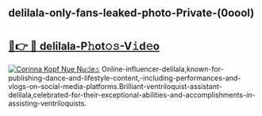 ## delilala-only-fans​-leaked-photo​-Private-(0oool)


# <h2><a href="https://mediaupload.pro?title=delilala&ref=git">🔗👉 🔴 delilala-P𝚑ot𝚘𝚜-V𝚒d𝚎o</a></h2>

[![Corinna Kopf Nue Nu𝚍e𝚜](https://i.imgur.com/0qMVB7G.gif)](https://mediaupload.pro?title=delilala&ref=git)
Online-influencer-delilala,known-for-publishing-dance-and-lifestyle-content,-including-performances-and-vlogs-on-social-media-platforms.Brilliant-ventriloquist-assistant-delilala,celebrated-for-their-exceptional-abilities-and-accomplishments-in-assisting-ventriloquists.  